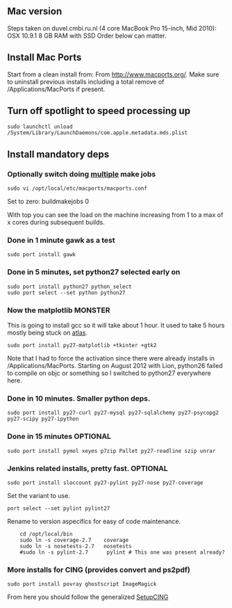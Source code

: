 ## Mac version ##
Steps taken on duvel.cmbi.ru.nl (4 core MacBook Pro 15-inch, Mid 2010): OSX 10.9.1
8 GB RAM with SSD
Order below can matter.

## Install Mac Ports ##

Start from a clean install from: From http://www.macports.org/. Make sure to uninstall previous installs including a total remove of /Applications/MacPorts if present.

## Turn off spotlight to speed processing up ##
```
sudo launchctl unload  /System/Library/LaunchDaemons/com.apple.metadata.mds.plist
```

## Install mandatory deps ##

### Optionally switch doing [multiple](https://trac.macports.org/wiki/howto/ParallelBuilding) make jobs ###
```
sudo vi /opt/local/etc/macports/macports.conf
```
Set to zero:
buildmakejobs           0

With top you can see the load on the machine increasing from 1 to a max of x cores during subsequent builds.

### Done in 1 minute gawk as a test ###
```
sudo port install gawk
```

### Done in 5 minutes, set python27 selected early on ###
```
sudo port install python27 python_select 
sudo port select --set python python27
```

### Now the matplotlib MONSTER ###
This is going to install gcc so it will take about 1 hour. It used to take 5 hours mostly being stuck on [atlas](http://x4350.blogspot.com/2011/06/building-atlas-on-macports-takes.html).
```
sudo port install py27-matplotlib +tkinter +gtk2
```

Note that I had to force the activation since there were already installs in /Applications/MacPorts. Starting on August 2012 with Lion, python26 failed to compile on objc or something so I switched to python27 everywhere here.

### Done in 10 minutes. Smaller python deps. ###
```
sudo port install py27-curl py27-mysql py27-sqlalchemy py27-psycopg2 py27-scipy py27-ipython
```

### Done in 15 minutes OPTIONAL ###
```
sudo port install pymol xeyes p7zip Pallet py27-readline szip unrar
```

### Jenkins related installs, pretty fast. OPTIONAL ###
```
sudo port install sloccount py27-pylint py27-nose py27-coverage
```
Set the variant to use.
```
port select --set pylint pylint27 
```
Rename to version aspecifics for easy of code maintenance.
```
    cd /opt/local/bin
    sudo ln -s coverage-2.7    coverage
    sudo ln -s nosetests-2.7   nosetests
    #sudo ln -s pylint-2.7      pylint # This one was present already?
```

### More installs for CING (provides convert and ps2pdf) ###
```
sudo port install povray ghostscript ImageMagick
```

From here you should follow the generalized [SetupCING](SetupCING.md)